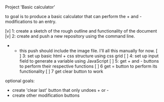 Project 'Basic calculator'

to goal is to produce a basic calculator that can perform the + and -  modifications to an entry.

[v] 1: create a sketch of the rough outline and functionality of the document
[v] 2: create and push a new repository using the command line.
- - this push should include the image file. I'll all this manually for now.
[ ] 3: set up basic html + css structure using css grid
[ ] 4: set up input field to generate a variable using JavaScript
[ ] 5: get + and - buttons to perform their respective functions
[ ] 6 get = button to perform its functionality
[ ] 7 get clear button to work

optional goals:
- create 'clear last' button that only undoes + or -
- create other modification buttons
